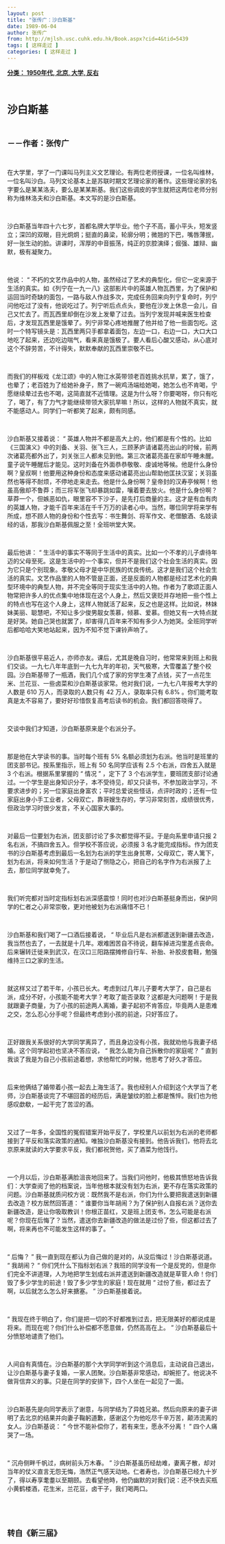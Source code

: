 ```yaml
---
layout: post
title: "张传广：沙白斯基"
date: 1989-06-04
author: 张传广
from: http://mjlsh.usc.cuhk.edu.hk/Book.aspx?cid=4&tid=5439
tags: [ 这样走过 ]
categories: [ 这样走过 ]
---
```


<div style="margin: 15px 10px 10px 0px;">
 <div>
  <span id="ctl00_ContentPlaceHolder1_chapter1_SubjectLabel" style="font-weight:bold;text-decoration:underline;">
   分类： 1950年代, 北京, 大学, 反右
  </span>
 </div>
 <p class="p1">
  <b>
   <font size="5">
    <span class="s1">
    </span>
    <br/>
   </font>
  </b>
 </p>
 <p class="p2">
  <span class="s1">
   <b>
    <font size="5">
     沙白斯基
    </font>
   </b>
  </span>
 </p>
 <p class="p1">
  <b>
   <font size="4">
    <span class="s1">
    </span>
    <br/>
   </font>
  </b>
 </p>
 <p class="p2">
  <span class="s1">
   <b>
    <font size="4">
     －－作者：张传广
    </font>
   </b>
  </span>
 </p>
 <p class="p1">
  <span class="s1">
  </span>
  <br/>
 </p>
 <p class="p2">
  <span class="s1">
   在大学里，学了一门课叫马列主义文艺理论。有两位老师授课，一位名叫维林，一位名叫沙白。马列文论基本上是苏联时期文艺理论家的著作。这些理论家的名字要么是某某洛夫，要么是某某斯基。我们这些调皮的学生就把这两位老师分别称为维林洛夫和沙白斯基。本文写的是沙白斯基。
  </span>
 </p>
 <p class="p1">
  <span class="s1">
  </span>
  <br/>
 </p>
 <p class="p2">
  <span class="s1">
   沙白斯基当年四十六七岁，首都名牌大学毕业。他个子不高，蓄小平头，短发竖立；深凹的双眼，目光炯炯；挺直的鼻梁，轮廓分明；微翘的下巴，嘴唇薄抿，好一张生动的脸。讲课时，浑厚的中音振荡，纯正的京腔演绎；倔强、雄辩、幽默，极有凝聚力。
  </span>
 </p>
 <p class="p1">
  <span class="s1">
  </span>
  <br/>
 </p>
 <p class="p2">
  <span class="s1">
   他说：
  </span>
  <span class="s2">
   “
  </span>
  <span class="s1">
   不朽的文艺作品中的人物，虽然经过了艺术的典型化，但它一定来源于生活的真实。如《列宁在一九一八》这部影片中的英雄人物瓦西里，为了保护和运回当时奇缺的面包，一路与敌人作战多次，完成任务回来向列宁复命时，列宁问他吃过了没有，他说吃过了。列宁听后点点头，要他在沙发上休息一会儿，自己又忙去了。而瓦西里却倒在沙发上发晕了过去。当列宁发现并喊来医生检查后，才发现瓦西里是饿晕了。列宁非常心疼地推醒了他并给了他一些面包吃。这时一个特写镜头是：瓦西里两只手都拿着面包，左边一口，右边一口，大口大口地吃了起来，还边吃边喘气，看来真是饿极了。要人看后心酸又感动，从心底对这个不辞劳苦，不计得失，默默奉献的瓦西里崇敬不已。
  </span>
 </p>
 <p class="p1">
  <span class="s1">
  </span>
  <br/>
 </p>
 <p class="p2">
  <span class="s1">
   而我们的样板戏《龙江颂》中的人物江水英带领老百姓挑水抗旱，累了，饿了，也晕了；老百姓为了给她补身子，熬了一碗鸡汤端给她喝，她怎么也不肯喝，宁愿继续晕过去也不喝，这简直就不近情理。这是为什么呀？你要喝呀，你只有吃了，喝了，有了力气才能继续带领大家抗旱嘛！所以，这样的人物就不真实，就不能感动人。同学们一听都笑了起来，颇有同感。
  </span>
 </p>
 <p class="p1">
  <span class="s1">
  </span>
  <br/>
 </p>
 <p class="p2">
  <span class="s1">
   沙白斯基又接着说：
  </span>
  <span class="s2">
   “
  </span>
  <span class="s1">
   英雄人物并不都是高大上的，他们都是有个性的。比如《三国演义》中的刘备、关羽、张飞三人，三顾茅庐请诸葛亮出山的时候，前两次诸葛亮都外出了，刘关张三人都未见到他。第三次诸葛亮虽在家却午睡未醒。童子说午睡醒后才能见。这时刘备在外面恭恭敬敬、虔诚地等候。他是什么身份啊？皇叔啊！他要用这种身份和态度来感动诸葛亮出山帮助他匡扶汉室；关羽虽然也等得不耐烦，不停地走来走去。他是什么身份啊？皇帝封的汉寿亭候啊！他虽高傲却不鲁莽；而三将军张飞却暴跳如雷，嚷着要去放火。他是什么身份啊？草莽一个，但嫉恶如仇，眼里容不下沙子，是先打后商量的主。这才是有血有肉的英雄人物，才能千百年来活在千千万万的读者心中。当然，哪位同学将来学有所成，想不顾人物的身份和个性去写：书生舞剑、将军作文、老僧酿酒、名妓读经的话，那我沙白斯基佩服之至！全班哄堂大笑。
  </span>
 </p>
 <p class="p1">
  <span class="s1">
  </span>
  <br/>
 </p>
 <p class="p2">
  <span class="s1">
   最后他讲：
  </span>
  <span class="s2">
   “
  </span>
  <span class="s1">
   生活中的事实不等同于生活中的真实。比如一个不孝的儿子虐待年迈的父母至死。这是生活中的一个事实，但并不是我们这个社会生活的真实。因为它只是个别现象。孝敬父母才是中华民族的优良传统。这才是我们这个社会生活的真实。文艺作品里的人物不管是正面，还是反面的人物都是经过艺术化的典型环境中的典型人物，并不完全等同于现实生活中的人物。作者为了歌颂正面人物常把许多人的优点集中地体现在这个人身上，然后又褒贬并存地把一些个性上的特点也写在这个人身上，这样人物就活了起来，反之也是这样。比如说，林妹妹美丽、聪慧吧，不知让多少俊男靓女羡慕，倾慕、爱慕。但她又有一大特点就是好哭。她自己哭也就罢了，却害得几百年来不知有多少人为她哭。全班同学听后都哈哈大笑地站起来，因为不知不觉下课铃声响了。
  </span>
 </p>
 <p class="p1">
  <span class="s1">
  </span>
  <br/>
 </p>
 <p class="p2">
  <span class="s1">
   沙白斯基很平易近人，亦师亦友。课后，尤其是晚自习时，他常常来到班上和我们交谈。一九七八年年底到一九七九年的年初，天气极寒，大雪覆盖了整个校园。沙白斯基带了一瓶酒，我们几个成了家的穷学生凑了点钱，买了一点花生米、兰花豆、一些卤菜和沙白斯基谈家常。他对我们说，一九七八年报考大学的人数是
  </span>
  <span class="s2">
   610
  </span>
  <span class="s1">
   万人，而录取的人数只有
  </span>
  <span class="s2">
   42
  </span>
  <span class="s1">
   万人，录取率只有
  </span>
  <span class="s2">
   6.8%
  </span>
  <span class="s1">
   。你们能考取真是太不容易了，要好好珍惜恢复高考后读书的机会。我们都回答晓得了。
  </span>
 </p>
 <p class="p1">
  <span class="s1">
  </span>
  <br/>
 </p>
 <p class="p2">
  <span class="s1">
   交谈中我们才知道，沙白斯基原来是个右派分子。
  </span>
 </p>
 <p class="p1">
  <span class="s1">
  </span>
  <br/>
 </p>
 <p class="p2">
  <span class="s1">
   那是他在大学读书的事。当时每个班有
  </span>
  <span class="s2">
   5%
  </span>
  <span class="s1">
   名额必须划为右派。他当时是班里的团支部书记。按系里指示，班上有
  </span>
  <span class="s2">
   50
  </span>
  <span class="s1">
   名同学应该有
  </span>
  <span class="s2">
   2.5
  </span>
  <span class="s1">
   个右派，四舍五入就是
  </span>
  <span class="s2">
   3
  </span>
  <span class="s1">
   个右派。根据系里掌握的
  </span>
  <span class="s2">
   “
  </span>
  <span class="s1">
   情况
  </span>
  <span class="s2">
   ”
  </span>
  <span class="s1">
   ，定下了
  </span>
  <span class="s2">
   3
  </span>
  <span class="s1">
   个右派学生，要班团支部讨论通过。一个学生是出身知识分子，本不受待见，却又只读书，不参加政治学习，不要求进步的；另一位家庭出身富农；平时总爱说些怪话，点评时政的；还有一位家庭出身小手工业者，父母双亡，靠哥嫂生存的，学习非常刻苦，成绩很优秀，但政治学习时很少发言，不关心国家大事的。
  </span>
 </p>
 <p class="p1">
  <span class="s1">
  </span>
  <br/>
 </p>
 <p class="p2">
  <span class="s1">
   对最后一位要划为右派，团支部讨论了多次都觉得不妥。于是向系里申请只报
  </span>
  <span class="s2">
   2
  </span>
  <span class="s1">
   名右派，不搞四舍五入。但学校不答应说，必须报
  </span>
  <span class="s2">
   3
  </span>
  <span class="s1">
   名才能完成指标。作为团支书的沙白斯基考虑到最后一名划为右派的学生出身贫寒，父母双亡，寄人篱下，划为右派，将来如何生活？于是动了恻隐之心，把自己的名字作为右派报了上去，那位同学就幸免了。
  </span>
 </p>
 <p class="p1">
  <span class="s1">
  </span>
  <br/>
 </p>
 <p class="p2">
  <span class="s1">
   我们听完都对当时定指标划右派深感震惊！同时也对沙白斯基挺身而出，保护同学的仁者之心非常崇敬，更对他被划为右派痛惜不已！
  </span>
 </p>
 <p class="p1">
  <span class="s1">
  </span>
  <br/>
 </p>
 <p class="p2">
  <span class="s1">
   沙白斯基和我们喝了一口酒后接着说，
  </span>
  <span class="s2">
   “
  </span>
  <span class="s1">
   毕业后凡是右派都遣送到新疆去改造，我当然也去了，一去就是十几年。艰难困苦自不待说，翻车掉进沟里差点丧命。后来辗转迁徙来到武汉，在汉口三阳路摆摊修自行车、补胎、补胶皮套鞋，勉强维持三口之家的生活。
  </span>
 </p>
 <p class="p1">
  <span class="s1">
  </span>
  <br/>
 </p>
 <p class="p2">
  <span class="s1">
   就这样又过了若干年，小孩已长大。考虑到过几年儿子要考大学了，自己是右派，成分不好，小孩能不能考大学？考取了能否录取？这都是大问题啊！于是我就跟妻子商量，为了小孩的前途两人离婚，妻子起初不肯答应，毕竟两人是患难之交，怎么忍心分手呢？但最终考虑到小孩的前途，只好答应了。
  </span>
 </p>
 <p class="p1">
  <span class="s1">
  </span>
  <br/>
 </p>
 <p class="p2">
  <span class="s1">
   正好跟我关系很好的大学同学离异了，而且身边没有小孩，我就劝他与我妻子结婚。这个同学起初也坚决不答应说，
  </span>
  <span class="s2">
   “
  </span>
  <span class="s1">
   我怎么能为自己拆散你的家庭呢？
  </span>
  <span class="s2">
   ”
  </span>
  <span class="s1">
   直到我谈了我是为自己小孩前途着想，求他帮忙的时候，他思考了好久才答应。
  </span>
 </p>
 <p class="p1">
  <span class="s1">
  </span>
  <br/>
 </p>
 <p class="p2">
  <span class="s1">
   后来他俩结了婚带着小孩一起去上海生活了。我也经别人介绍到这个大学当了老师，沙白斯基谈完了不堪回首的经历后，满是皱纹的脸上都是憔悴。我们也为他感叹歔欷，一起干完了苦涩的酒。
  </span>
 </p>
 <p class="p1">
  <span class="s1">
  </span>
  <br/>
 </p>
 <p class="p2">
  <span class="s1">
   又过了一年多，全国性的冤假错案开始平反了，学校里凡以前划为右派的老师都接到了平反和落实政策的通知。唯独沙白斯基没有接到。他告诉我们，他将去北京原来就读的大学要求平反，我们都祝贺他，买了酒菜为他饯行。
  </span>
 </p>
 <p class="p1">
  <span class="s1">
  </span>
  <br/>
 </p>
 <p class="p2">
  <span class="s1">
   一个月以后，沙白斯基满脸沮丧地回来了。当我们问他时，他极其愤怒地告诉我们：大学查阅了他的档案说，当年他根本就没有划为右派，更不存在落实政策的问题。沙白斯基就质问校方说：既然我不是右派，你们为什么要把我遣送到新疆去改造？校方居然回答道：
  </span>
  <span class="s2">
   “
  </span>
  <span class="s1">
   谁要你当年胡闹？为了保护别人自报右派？送你去新疆改造，是让你吸取教训！你根正苗红，又是班上团支书，怎么可能是右派呢？你现在后悔了？当然，遣送你去新疆改造的做法是过份了些，但这都过去了啊，将来再也不可能发生这样的事了。
  </span>
  <span class="s2">
   ”
  </span>
 </p>
 <p class="p1">
  <span class="s1">
  </span>
  <br/>
 </p>
 <p class="p2">
  <span class="s2">
   “
  </span>
  <span class="s1">
   后悔？
  </span>
  <span class="s2">
   ”
  </span>
  <span class="s1">
   我一直到现在都认为自己做的是对的，从没后悔过！沙白斯基说道。
  </span>
  <span class="s2">
   “
  </span>
  <span class="s1">
   我胡闹？
  </span>
  <span class="s2">
   “
  </span>
  <span class="s1">
   你们凭什么下指标划右派？我班的同学没有一个是反党的，但是你们完全不讲道理，人为地把学生划成右派并遣送到新疆改造就是草菅人命！你们毁了多少学生的前途！毁了多少学生的家庭！现在就用
  </span>
  <span class="s2">
   “
  </span>
  <span class="s1">
   过份了些，都过去了啊，以后就怎么怎么好来搪塞。
  </span>
  <span class="s2">
   ”
  </span>
  <span class="s1">
   沙白斯基接着说。
  </span>
 </p>
 <p class="p1">
  <span class="s1">
  </span>
  <br/>
 </p>
 <p class="p2">
  <span class="s2">
   “
  </span>
  <span class="s1">
   我现在终于明白了，你们是把一切的不好都推到过去，把无限美好的都说成是将来。而现在呢？你们什么补偿都不愿意做，仍然高高在上。
  </span>
  <span class="s2">
   ”
  </span>
  <span class="s1">
   沙白斯基最后十分愤怒地谴责了他们。
  </span>
 </p>
 <p class="p1">
  <span class="s1">
  </span>
  <br/>
 </p>
 <p class="p2">
  <span class="s1">
   人间自有真情在。沙白斯基的那个大学同学听到这个消息后，主动说自己退出，让沙白斯基与妻子复婚，一家人团聚。沙白斯基非常感动，却婉拒了。他说决不做背信弃义的事。只是在同学的安排下，四个人坐在一起见了一面。
  </span>
 </p>
 <p class="p1">
  <span class="s1">
  </span>
  <br/>
 </p>
 <p class="p2">
  <span class="s1">
   沙白斯基先是向同学表示了谢意，与同学结为了异姓兄弟。然后向原来的妻子讲明了去北京的结果并向妻子鞠躬道歉，感谢这个为他吃尽千辛万苦，颠沛流离的女人。沙白斯基说：
  </span>
  <span class="s2">
   “
  </span>
  <span class="s1">
   今世不能补偿你了，若有来生，愿永不分离！
  </span>
  <span class="s2">
   ”
  </span>
  <span class="s1">
   四个人痛哭了一场。
  </span>
 </p>
 <p class="p1">
  <span class="s1">
  </span>
  <br/>
 </p>
 <p class="p2">
  <span class="s2">
   “
  </span>
  <span class="s1">
   沉舟侧畔千帆过，病树前头万木春。
  </span>
  <span class="s2">
   ”
  </span>
  <span class="s1">
   沙白斯基虽历经劫难，妻离子散，却对当年的仗义直言无怨无悔，浩然正气感天动地。仁者寿也，沙白斯基已经九十岁了，得以寿享耄耋以至期颐。去看望他時，他仍幽默的对我们说：还不快去买瓶小黄鹤楼酒，花生米，兰花豆，卤干子，我们喝两口。
  </span>
 </p>
 <p class="p1">
  <span class="s1">
  </span>
  <br/>
 </p>
 <p class="p1">
  <b>
   <font size="4">
    <span class="s1">
    </span>
    <br/>
   </font>
  </b>
 </p>
 <p class="p2">
  <span class="s1">
   <b>
    <font size="4">
     转自《新三届》
    </font>
   </b>
  </span>
 </p>
</div>

